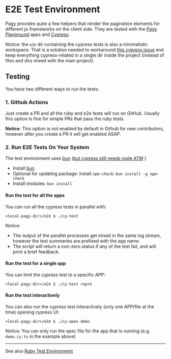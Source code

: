 # E2E Test Environment

Pagy provides quite a few helpers that render the pagination elements for different js-frameworks on the client side. They are
tested with the [Pagy Playground](https://ddnexus.github.io/pagy/playground/) apps and [Cypress](https://www.cypress.io).

Notice: the `e2e` dir containing the cypress tests is also a minimalistic workspace. That is a solution needed to workaround [this cypress issue](https://github.com/cypress-io/cypress/issues/22273) and keep everything cypress-related in a single dir inside the project (instead of files and dirs mixed with the main project). 
    
## Testing

You have two different ways to run the tests:

### 1. Github Actions

Just create a PR and all the ruby and e2e tests will run on GitHub. Usually this option is fine for simple PRs that pass the ruby
tests.

**Notice**: This option is not enabled by default in Github for new contributors, however after you create a PR it will get
enabled ASAP.

### 2. Run E2E Tests On Your System

The test environment uses [bun](https://bun.sh) ([but cypress still needs node ATM](https://github.com/cypress-io/cypress/issues/28962) )
- Install [bun](https://bun.sh/docs/installation)
- Optional for updating package: install `npm-check`: `bun install -g npm-check`
- Install modules: `bun install`

#### Run the test for all the apps

You can run all the cypress tests in parallel with:

```shell
<local-pagy-dir>/e2e $ ./cy-test
```

Notice:

- The output of the parallel processes get mixed in the same log stream, however the test summaries are prefixed with the app name.
- The script will return a non-zero status if any of the test fail, and will print a brief feedback.

#### Run the test for a single app

You can limit the cypress test to a specific APP:

```shell
<local-pagy-dir>/e2e $ ./cy-test repro
```

#### Run the test interactively

You can also run the cypress test interactively (only one APP/file at the time) opening cypress UI:

```shell
<local-pagy-dir>/e2e $ ./cy-open demo
```

Notice: You can only run the spec file for the app that is running (e.g. `demo.cy.ts` in the example above)

---

See also [Ruby Test Environment](https://github.com/ddnexus/pagy/tree/master/test)
